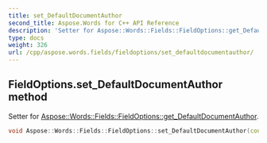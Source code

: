 ```yaml
---
title: set_DefaultDocumentAuthor
second_title: Aspose.Words for C++ API Reference
description: 'Setter for Aspose::Words::Fields::FieldOptions::get_DefaultDocumentAuthor.'
type: docs
weight: 326
url: /cpp/aspose.words.fields/fieldoptions/set_defaultdocumentauthor/
---
```

## FieldOptions.set_DefaultDocumentAuthor method


Setter for [Aspose::Words::Fields::FieldOptions::get_DefaultDocumentAuthor](../get_defaultdocumentauthor/).

```cpp
void Aspose::Words::Fields::FieldOptions::set_DefaultDocumentAuthor(const System::String &value)
```

